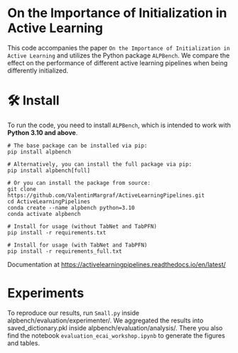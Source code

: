 

# On the Importance of Initialization in Active Learning
This code accompanies the paper `On the Importance of Initialization in Active Learning` and utilizes the Python package `ALPBench`. We compare the effect on the performance of different active learning pipelines when being differently initialized.


# 🛠️ Install
To run the code, you need to install `ALPBench`, which is intended to work with **Python 3.10 and above**.

```
# The base package can be installed via pip:
pip install alpbench

# Alternatively, you can install the full package via pip:
pip install alpbench[full]

# Or you can install the package from source:
git clone https://github.com/ValentinMargraf/ActiveLearningPipelines.git
cd ActiveLearningPipelines
conda create --name alpbench python=3.10
conda activate alpbench

# Install for usage (without TabNet and TabPFN)
pip install -r requirements.txt

# Install for usage (with TabNet and TabPFN)
pip install -r requirements_full.txt
```

Documentation at https://activelearningpipelines.readthedocs.io/en/latest/


# Experiments
To reproduce our results, run `Small.py` inside alpbench/evaluation/experimenter/.
We aggregated the results into saved_dictionary.pkl inside alpbench/evaluation/analysis/. There you also find the notebook `evaluation_ecai_workshop.ipynb` to generate the figures and tables.

